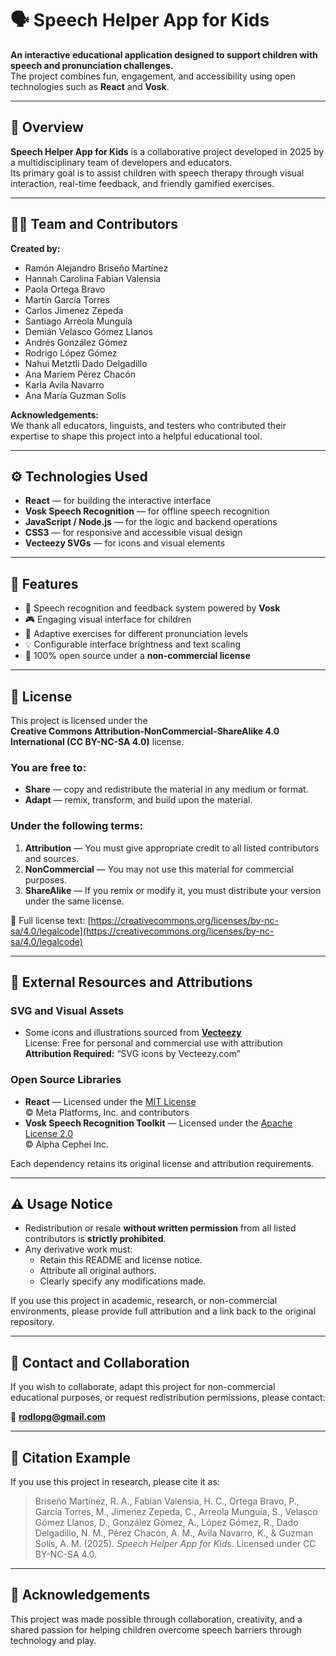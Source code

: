 # 🗣️ Speech Helper App for Kids

**An interactive educational application designed to support children with speech and pronunciation challenges.**  
The project combines fun, engagement, and accessibility using open technologies such as **React** and **Vosk**.

---

## 🌟 Overview

**Speech Helper App for Kids** is a collaborative project developed in 2025 by a multidisciplinary team of developers and educators.  
Its primary goal is to assist children with speech therapy through visual interaction, real-time feedback, and friendly gamified exercises.

---

## 👩‍💻 Team and Contributors

**Created by:**
- Ramón Alejandro Briseño Martínez  
- Hannah Carolina Fabian Valensia  
- Paola Ortega Bravo  
- Martín García Torres  
- Carlos Jimenez Zepeda  
- Santiago Arreola Munguía  
- Demián Velasco Gómez Llanos  
- Andrés González Gómez  
- Rodrigo López Gómez  
- Nahui Metztli Dado Delgadillo  
- Ana Mariem Pérez Chacón  
- Karla Avila Navarro  
- Ana María Guzman Solís  

**Acknowledgements:**  
We thank all educators, linguists, and testers who contributed their expertise to shape this project into a helpful educational tool.

---

## ⚙️ Technologies Used

- **React** — for building the interactive interface  
- **Vosk Speech Recognition** — for offline speech recognition  
- **JavaScript / Node.js** — for the logic and backend operations  
- **CSS3** — for responsive and accessible visual design  
- **Vecteezy SVGs** — for icons and visual elements  

---

## 🧠 Features

- 🎯 Speech recognition and feedback system powered by **Vosk**
- 🎮 Engaging visual interface for children
- 🧩 Adaptive exercises for different pronunciation levels
- 💡 Configurable interface brightness and text scaling
- 🌈 100% open source under a **non-commercial license**

---

## 📜 License

This project is licensed under the  
**Creative Commons Attribution-NonCommercial-ShareAlike 4.0 International (CC BY-NC-SA 4.0)** license.

### You are free to:
- **Share** — copy and redistribute the material in any medium or format.  
- **Adapt** — remix, transform, and build upon the material.  

### Under the following terms:
1. **Attribution** — You must give appropriate credit to all listed contributors and sources.  
2. **NonCommercial** — You may not use this material for commercial purposes.  
3. **ShareAlike** — If you remix or modify it, you must distribute your version under the same license.

📘 Full license text: [https://creativecommons.org/licenses/by-nc-sa/4.0/legalcode](https://creativecommons.org/licenses/by-nc-sa/4.0/legalcode)

---

## 📎 External Resources and Attributions

### SVG and Visual Assets
- Some icons and illustrations sourced from [**Vecteezy**](https://www.vecteezy.com)  
  License: Free for personal and commercial use with attribution  
  **Attribution Required:** “SVG icons by Vecteezy.com”

### Open Source Libraries
- **React** — Licensed under the [MIT License](https://opensource.org/licenses/MIT)  
  © Meta Platforms, Inc. and contributors  
- **Vosk Speech Recognition Toolkit** — Licensed under the [Apache License 2.0](https://www.apache.org/licenses/LICENSE-2.0)  
  © Alpha Cephei Inc.

Each dependency retains its original license and attribution requirements.

---

## ⚠️ Usage Notice

- Redistribution or resale **without written permission** from all listed contributors is **strictly prohibited**.  
- Any derivative work must:
  - Retain this README and license notice.
  - Attribute all original authors.
  - Clearly specify any modifications made.  

If you use this project in academic, research, or non-commercial environments, please provide full attribution and a link back to the original repository.

---

## 🧩 Contact and Collaboration

If you wish to collaborate, adapt this project for non-commercial educational purposes, or request redistribution permissions, please contact:

📧 **rodlopg@gmail.com**

---

## 💬 Citation Example

If you use this project in research, please cite it as:

> Briseño Martínez, R. A., Fabian Valensia, H. C., Ortega Bravo, P., García Torres, M., Jimenez Zepeda, C., Arreola Munguía, S., Velasco Gómez Llanos, D., González Gómez, A., López Gómez, R., Dado Delgadillo, N. M., Pérez Chacón, A. M., Avila Navarro, K., & Guzman Solís, A. M. (2025). *Speech Helper App for Kids*. Licensed under CC BY-NC-SA 4.0.

---

## 💖 Acknowledgements

This project was made possible through collaboration, creativity, and a shared passion for helping children overcome speech barriers through technology and play.
